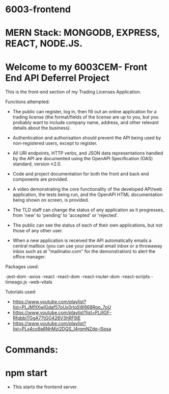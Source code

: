 # 6003-frontend
# MERN Stack: MONGODB, EXPRESS, REACT, NODE.JS.
# Welcome to my 6003CEM- Front End API Deferrel Project

This is the front-end section of my Trading Licenses Application.

Functions attempted:

- The public can register, log in, then fill out an online application for a trading license (the
  format/fields of the license are up to you, but you probably want to include company name,
  address, and other relevant details about the business).
  
- Authentication and authorisation should prevent the API being used by non-registered users,
  except to register.
  
- All URI endpoints, HTTP verbs, and JSON data representations handled by the API are
  documented using the OpenAPI Specification (OAS) standard, version ≥2.0.
  
- Code and project documentation for both the front and back end components are provided.

- A video demonstrating the core functionality of the developed API/web application, the tests
  being run, and the OpenAPI HTML documentation being shown on screen, is provided.
  
- The TLD staff can change the status of any application as it progresses, from 'new' to 'pending'
  to 'accepted' or 'rejected'.
  
- The public can see the status of each of their own applications, but not those of any other user.

- When a new application is received the API automatically emails a central mailbox (you can use
  your personal email inbox or a throwaway inbox such as at "mailinator.com" for the
  demonstration) to alert the office manager.

Packages used: 

  -jest-dom
  -axios
  -react
  -react-dom
  -react-router-dom
  -react-scripts
  -timeago.js
  -web-vitals


Tutorials used:

- https://www.youtube.com/playlist?list=PLJM1tXwlGdaf57oUx0rIqSW668Rpo_7oU
- https://www.youtube.com/playlist?list=PLillGF-RfqbbiTGgA77tGO426V3hRF9iE
- https://www.youtube.com/playlist?list=PLs4co9a6NhMzi2DQS_I4rqmNZdq-jSpsa 

# Commands:

# npm start

- This starts the frontend server.
